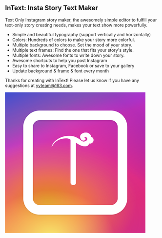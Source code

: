 ## InText: Insta Story Text Maker

Text Only Instagram story maker, the awesomely simple editor to fulfill your text-only story creating needs, makes your text show more powerfully.


- Simple and beautiful typography (support vertically and horizontally)
- Colors: Hundreds of colors to make your story more colorful.
- Multiple background to choose. Set the mood of your story.
- Multiple text frames: Find the one that fits your story's style.
- Multiple fonts: Awesome fonts to write down your story.
- Awesome shortcuts to help you post Instagram
- Easy to share to Instagram, Facebook or save to your gallery
- Update background & frame & font every month


Thanks for creating with InText! Please let us know if you have any suggestions at yvteam@163.com.

![](/images/intext.png)
